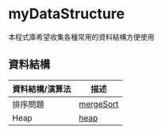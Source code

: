 # myDataStructure

本程式庫希望收集各種常用的資料結構方便使用

## 資料結構

| 資料結構/演算法 | 描述 |
| --- | --- |
| 排序問題 | [mergeSort](https://github.com/FermatPredictor/myDataStructure/blob/master/Sorting/mergeSort.cpp) |
| Heap | [heap](https://github.com/FermatPredictor/myDataStructure/blob/master/heap/heap.cpp) |
